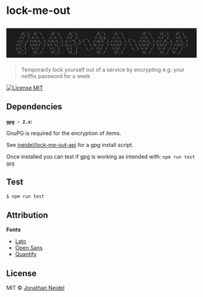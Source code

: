 # lock-me-out

<h2 align="center">
    <img src="img/logo.png" alt="lock-me-out">
</h2>

> Temporarily lock yourself out of a service by encrypting e.g. your netflix password for a week

[![License MIT](https://img.shields.io/badge/license-MIT-green.svg?style=flat-square)](https://github.com/jneidel/lock-me-out/blob/master/license)
<!--[![Github Release](https://img.shields.io/github/release/jneidel/lock-me-out/all.svg?style=flat-square)](https://github.com/jneidel/lock-me-out/releases)-->

<!--Description

## Features

> [View app]( URL )

## Usage

## Installation
-->

## Dependencies

**`gpg - 2.x`:**

GnuPG is required for the encryption of items.

See [jneidel/lock-me-out-api](https://github.com/jneidel/lock-me-out-api/blob/master/bin/install-gpg.sh) for a gpg install script.

Once installed you can test if gpg is working as intended with: `npm run test gpg`

## Test

```
$ npm run test
```

## Attribution

**Fonts**

- [Lato](https://fonts.google.com/specimen/Lato)
- [Open Sans](https://fonts.google.com/specimen/Open+Sans)
- [Quantify](https://www.dafont.com/quantify.font)

## License

MIT © [Jonathan Neidel](https://jneidel.com)

